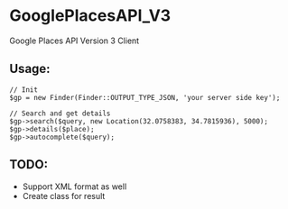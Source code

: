 GooglePlacesAPI_V3
==================

Google Places API Version 3 Client

## Usage:
	// Init
	$gp = new Finder(Finder::OUTPUT_TYPE_JSON, 'your server side key');

	// Search and get details
	$gp->search($query, new Location(32.0758383, 34.7815936), 5000);
	$gp->details($place);
	$gp->autocomplete($query);
	
## TODO:
+	Support XML format as well
+	Create class for result
